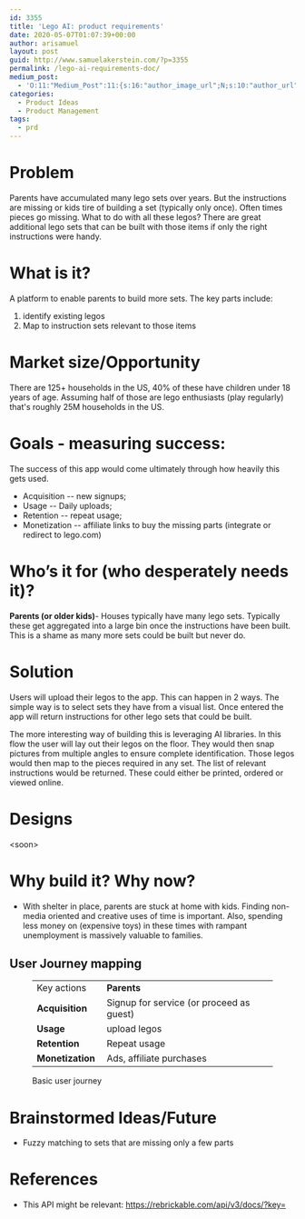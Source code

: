 ```yaml
---
id: 3355
title: 'Lego AI: product requirements'
date: 2020-05-07T01:07:39+00:00
author: arisamuel
layout: post
guid: http://www.samuelakerstein.com/?p=3355
permalink: /lego-ai-requirements-doc/
medium_post:
  - 'O:11:"Medium_Post":11:{s:16:"author_image_url";N;s:10:"author_url";N;s:11:"byline_name";N;s:12:"byline_email";N;s:10:"cross_link";N;s:2:"id";N;s:21:"follower_notification";N;s:7:"license";N;s:14:"publication_id";N;s:6:"status";N;s:3:"url";N;}'
categories:
  - Product Ideas
  - Product Management
tags:
  - prd
---
```

<!-- wp:heading {"level":1} -->
<h1>Problem </h1>
<!-- /wp:heading -->

<!-- wp:paragraph -->
<p>Parents have accumulated many lego sets over years. But the instructions are missing or kids tire of building a set (typically only once). Often times pieces go missing. What to do with all these legos? There are great additional lego sets that can be built with those items if only the right instructions were handy. </p>
<!-- /wp:paragraph -->

<!-- wp:heading {"level":1} -->
<h1>What is it?&nbsp;</h1>
<!-- /wp:heading -->

<!-- wp:paragraph -->
<p>A platform to enable parents to build more sets. The key parts include:</p>
<!-- /wp:paragraph -->

<!-- wp:list {"ordered":true} -->
<ol><li>identify existing legos</li><li>Map to instruction sets relevant to those items</li></ol>
<!-- /wp:list -->

<!-- wp:heading {"level":1} -->
<h1>Market size/Opportunity</h1>
<!-- /wp:heading -->

<!-- wp:paragraph -->
<p>There are 125+ households in the US, 40% of these have children under 18 years of age. Assuming half of those are lego enthusiasts (play regularly) that's roughly 25M households in the US. </p>
<!-- /wp:paragraph -->

<!-- wp:heading {"level":1} -->
<h1>Goals - measuring success:</h1>
<!-- /wp:heading -->

<!-- wp:paragraph -->
<p>The success of this app would come ultimately through how heavily this gets used. </p>
<!-- /wp:paragraph -->

<!-- wp:list -->
<ul><li>Acquisition -- new signups; </li><li>Usage -- Daily uploads; </li><li>Retention -- repeat usage; </li><li>Monetization -- affiliate links to buy the missing parts (integrate or redirect to lego.com)</li></ul>
<!-- /wp:list -->

<!-- wp:heading {"level":1} -->
<h1>Who’s it for (who desperately needs it)?</h1>
<!-- /wp:heading -->

<!-- wp:paragraph -->
<p><strong>Parents  (or older kids)</strong>- Houses typically have many lego sets. Typically these get aggregated into a large bin once the instructions have been built. This is a shame as many more sets could be built but never do. </p>
<!-- /wp:paragraph -->

<!-- wp:heading {"level":1} -->
<h1>Solution</h1>
<!-- /wp:heading -->

<!-- wp:paragraph -->
<p>Users will upload their legos to the app. This can happen in 2 ways. The simple way is to select sets they have from a visual list. Once entered the app will return instructions for other lego sets that could be built.  </p>
<!-- /wp:paragraph -->

<!-- wp:paragraph -->
<p>The more interesting way of building this is leveraging AI libraries. In this flow the user will lay out their legos on the floor. They would then snap pictures from multiple angles to ensure complete identification. Those legos would then map to the pieces required in any set. The list of relevant instructions would be returned. These could either be printed, ordered or viewed online.</p>
<!-- /wp:paragraph -->

<!-- wp:heading {"level":1} -->
<h1>Designs</h1>
<!-- /wp:heading -->

<!-- wp:paragraph -->
<p>&lt;soon&gt;</p>
<!-- /wp:paragraph -->

<!-- wp:heading {"level":1} -->
<h1>Why build it? Why now?</h1>
<!-- /wp:heading -->

<!-- wp:list -->
<ul><li>With shelter in place, parents are stuck at home with kids. Finding non-media oriented and creative uses of time is important. Also, spending less money on (expensive toys) in these times with rampant unemployment is massively valuable to families. </li></ul>
<!-- /wp:list -->

<!-- wp:heading -->
<h2><strong>User Journey mapping&nbsp;</strong></h2>
<!-- /wp:heading -->

<!-- wp:table {"className":"is-style-stripes"} -->
<figure class="wp-block-table is-style-stripes"><table><tbody><tr><td>Key actions</td><td><strong>Parents</strong></td></tr><tr><td><strong>Acquisition</strong></td><td>Signup for service (or proceed as guest)</td></tr><tr><td><strong>Usage&nbsp;</strong></td><td>upload legos</td></tr><tr><td><strong>Retention</strong></td><td>Repeat usage</td></tr><tr><td><strong>Monetization&nbsp;</strong></td><td>Ads, affiliate purchases</td></tr></tbody></table><figcaption>Basic user journey</figcaption></figure>
<!-- /wp:table -->

<!-- wp:heading {"level":1} -->
<h1><strong>Brainstormed Ideas/Future</strong></h1>
<!-- /wp:heading -->

<!-- wp:list -->
<ul><li>Fuzzy matching to sets that are missing only a few parts</li></ul>
<!-- /wp:list -->

<!-- wp:heading {"level":1} -->
<h1><strong>References</strong></h1>
<!-- /wp:heading -->

<!-- wp:list -->
<ul><li>This API might be relevant: <a href="https://rebrickable.com/api/v3/docs/?key=">https://rebrickable.com/api/v3/docs/?key=</a></li></ul>
<!-- /wp:list -->
